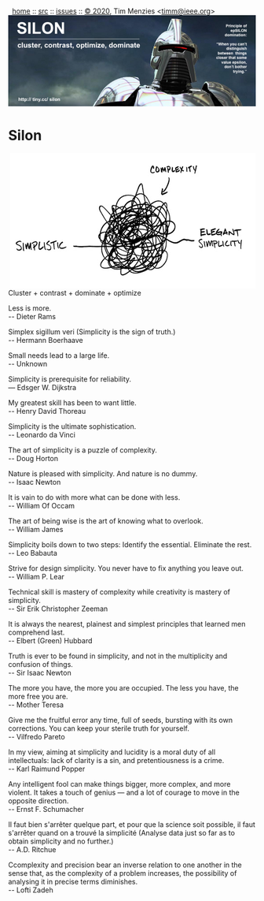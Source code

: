 <a name=top></a><p>       
&nbsp;&nbsp;[home](http://tiny.cc/silon#top) ::
[src](https://github.com/timm/silon/raw/master/src) ::
[issues](http://tiny.cc/silon) ::
<a href="https://github.com/timm/silon/raw/master/raw/master/LICENSE.md">&copy; 2020</a>, Tim Menzies <<a href="mailto:timm@ieee.org">timm&commat;ieee.org</a>>
<br> [<img width=900 src="https://github.com/timm/silon/raw/master/etc/img/banner.jpg">](http://tiny.cc/silon)<br>


# Silon

<img width=500 align=right src="etc/img/simplicity.jpg">

Cluster + contrast + dominate + optimize 

Less is more.   
-- Dieter Rams

Simplex sigillum veri
(Simplicity is the sign of truth.)  
-- Hermann Boerhaave

Small needs lead to a large life.   
-- Unknown

Simplicity is prerequisite for reliability.  
— Edsger W. Dijkstra

My greatest skill has been to want little.    
-- Henry David Thoreau

Simplicity is the ultimate sophistication.  
-- Leonardo da Vinci

The art of simplicity is a puzzle of complexity.  
-- Doug Horton

Nature is pleased with simplicity. And nature is no dummy.   
-- Isaac Newton


It is vain to do with more what can be done with less.   
-- William Of Occam

The art of being wise is the art of knowing what to overlook.   
-- William James

Simplicity boils down to two steps: Identify the essential. Eliminate the rest.   
-- Leo Babauta 


Strive for design simplicity. You never have to fix anything you leave out.   
-- William P. Lear

Technical skill is mastery of complexity while creativity is mastery of simplicity.  
--  Sir Erik Christopher Zeeman

It is always the nearest, plainest and simplest principles that learned men comprehend last.  
-- Elbert (Green) Hubbard

Truth is ever to be found in simplicity, and not in the multiplicity and confusion of things.  
-- Sir Isaac Newton


The more you have, the more you are occupied. The less you have, the more free you are.  
-- Mother Teresa

Give me the fruitful error any time, full of seeds, bursting with its own corrections. You can keep your sterile truth for yourself.    
--  Vilfredo Pareto

In my view, aiming at simplicity and lucidity is a moral duty of all intellectuals: lack of clarity is a sin, and pretentiousness is a crime.  
--  Karl Raimund Popper




Any intelligent fool can make things bigger, more complex, and more violent. It takes a touch of genius — and a lot of courage to move in the opposite direction.   
-- Ernst F. Schumacher


Il faut bien s'arrêter quelque part, et pour que la science soit possible, il faut s'arrêter quand on a trouvé la simplicité
(Analyse data just so far as to obtain simplicity and no further.)   
-- A.D. Ritchue


Ccomplexity and precision bear an inverse relation to one another in the sense that, as the complexity of a problem increases, the possibility of analysing it in precise terms diminishes.  
-- Lofti Zadeh 

